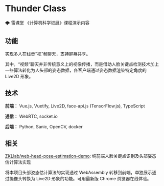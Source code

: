 # Thunder Class

🌩 雷课堂 《计算机科学进展》课程演示内容

## 功能

实现多人在线音“视”频聊天，支持屏幕共享。

其中，“视频”聊天并非传统意义上的视像传播，而是借助人脸关键点检测技术加上一些算法转化为人头部的姿态数据，各客户端通过姿态数据渲染特定角度的 Live2D 形象。

## 技术

**前端：** Vue.js, Vuetify, Live2D, face-api.js (TensorFlow.js), TypeScript

**通信：** WebRTC, socket.io

**后端：** Python, Sanic, OpenCV, docker

## 相关

[ZKLlab/web-head-pose-estimation-demo](https://github.com/ZKLlab/web-head-pose-estimation-demo): 纯前端人脸关键点识别及头部姿态估计算法实现

将本项目头部姿态估计算法的实现通过 WebAssembly 转移到前端，单独展示通过摄像头转换为 Live2D 形象的功能。可用最新版 Chrome 浏览器在线体验。
